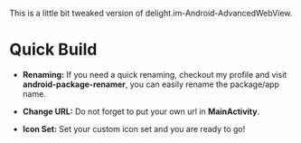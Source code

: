 This is a little bit tweaked version of delight.im-Android-AdvancedWebView.

# Quick Build

- **Renaming:** If you need a quick renaming, checkout my profile and visit **android-package-renamer**, you can easily rename the package/app name.

- **Change URL:** Do not forget to put your own url in **MainActivity**.

- **Icon Set:** Set your custom icon set and you are ready to go!

